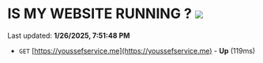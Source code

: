 # IS MY WEBSITE RUNNING ? [![](https://img.shields.io/static/v1?label=Sponsor&message=%E2%9D%A4&logo=GitHub&color=%23fe8e86)](https://github.com/sponsors/Youssef-Lehmam)

Last updated: **1/26/2025, 7:51:48 PM**

- `GET` [https://youssefservice.me](https://youssefservice.me) - **Up** (119ms)
